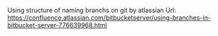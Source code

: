 Using structure of naming branchs on git by atlassian
Url: https://confluence.atlassian.com/bitbucketserver/using-branches-in-bitbucket-server-776639968.html